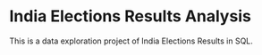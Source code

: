 # India Elections Results Analysis
This is a data exploration project of India Elections Results in SQL.




